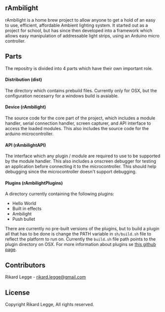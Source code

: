 ## rAmbilight

rAmbilight is a home brew project to allow anyone to get a hold of  an easy to use, efficient, affordable Ambient lighting system. It started out as a project for school, but has since then developed into a framework which allows easy manipulation of addressable light strips, using an Arduino micro controller.

## Parts

The repositry is divided into 4 parts which have their own important role.

#### Distribution (dist)

The directory which contains prebuild files. Currently only for OSX, but the configuration necesarry for a windows build is avaiable. 

#### Device (rAmbilight)

The source code for the core part of the project, which includes a module handler, serial connection handler, screen capturer, and API interface to access the loaded modules. This also includes the source code for the arduino microcontroller.

#### API (rAmbilightAPI)

The interface which any plugin / module are required to use to be supported by the module handler. This also includes a onscreen debugger for testing an application before connecting it to the microcontroller. This should help debugging since the microcontroller doesn't support debugging.

#### Plugins (rAmbilightPlugins)

A directory currently containing the following plugins:
+ Hello World
+ Built in effects
+ Ambilight
+ Push bullet

There are currently no pre-built versions of the plugins, but to build a plugin all that has to be done is change the PATH variable in `sh/build.sh` file to reflect the platform to run on. Currently the `build.sh` file path points to the plugin directory on OSX. For more information about plugins se [this github page](https://github.com/RikardLegge/rAmbilght-Framework).

## Contributors

Rikard Legge  - rikard.legge@gmail.com

## License

Copyright Rikard Legge, All rights reserved.